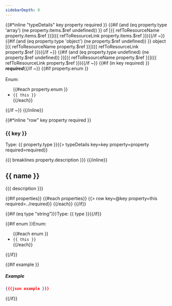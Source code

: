 ```yaml
---
sidebarDepth: 0
---
```

{{#*inline "typeDetails" key property required }}
{{#if (and (eq property.type 'array') (ne property.items.$ref undefined)) }} of [{{ refToResourceName property.items.$ref }}]({{ refToResourceLink property.items.$ref }}){{/if ~}}
{{#if (and (eq property.type 'object') (ne property.$ref undefined)) }} object [{{ refToResourceName property.$ref }}]({{ refToResourceLink property.$ref }}){{/if ~}}
{{#if (and (eq property.type undefined) (ne property.$ref undefined)) }}[{{ refToResourceName property.$ref }}]({{ refToResourceLink property.$ref }}){{/if ~}}
{{#if (in key required) }}<br />_**required**_{{/if ~}}
{{#if property.enum }}<br /><br />Enum: <ul>{{#each property.enum }}<li>`{{ this }}`</li>{{/each}}</ul>{{/if ~}}
{{/inline}}

{{#*inline "row" key property required }}
### {{ key }}

Type: {{ property.type }}{{> typeDetails key=key property=property required=required}}

{{{ breaklines property.description }}}
{{/inline}}

## {{ name }}

{{{ description }}}

{{#if properties}}
{{#each properties}}
{{> row key=@key property=this required=../required}}
{{/each}}
{{/if}}

{{#if (eq type "string")}}Type: {{ type }}{{/if}}

{{#if enum }}Enum: <ul>{{#each enum }}<li>`{{ this }}`</li>{{/each}}</ul>{{/if}}

{{#if example }}
##### Example
```json
{{{json example }}}
```
{{/if}}
